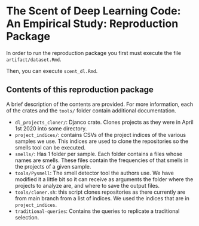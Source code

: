 # The Scent of Deep Learning Code: An Empirical Study: Reproduction Package

In order to run the reproduction package you first must execute the file  `artifact/dataset.Rmd`.

Then, you can execute `scent_dl.Rmd`. 

## Contents of this reproduction package

A brief description of the contents are provided. For more information, each of the crates and the `tools/` folder contain additional documentation. 

- `dl_projects_cloner/`: Djanco crate. Clones projects as they were in April 1st 2020 into some directory. 
- `project_indices/`: contains CSVs of the project indices of the various samples we use. This indices are used to clone the repositories so the smells tool can be executed.
- `smells/`: Has 1 folder per sample. Each folder contains a files whose names are smells. These files contain the frequencies of that smells in the projects of a given sample.
- `tools/Pysmell`: The smell detector tool the authors use. We have modified it a little bit so it can receive as arguments the folder where the projects to analyze are, and where to save the output files.
- `tools/cloner.sh`: this script clones repositories as there currently are from main branch from a list of indices. We used the indices that are in `project_indices`.
- `traditional-queries`: Contains the queries to replicate a traditional selection.